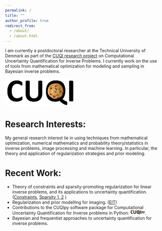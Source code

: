 ```yaml
---
permalink: /
title: ""
author_profile: true
redirect_from: 
  - /about/
  - /about.html
---
```


I am currently a postdoctoral researcher at the Technical University of Denmark as part of the [CUQI research project](https://sites.dtu.dk/cuqi) on Computational Uncertainty Quantification for Inverse Problems. I currently work on the use of tools from mathematical optimization for modeling and sampling in Bayesian inverse problems.

[<img src="images/imgs/cuqi.jpg">](https://sites.dtu.dk/cuqi) 

<!--
The CUQI project's software package: [CUQIpy](https://cuqi-dtu.github.io/CUQIpy/), for Computational Uncertainty Quantification for Inverse Problems in python

[<img src="images/imgs/cuqipy.png" width="40%" height="40%">](https://cuqi-dtu.github.io/CUQIpy/)
-->


Research Interests:
======

My general research interest lie in using techniques from mathematical optimization, numerical mathematics and probability theory/statistics in inverse problems, image processing and machine learning. In particular, the theory and application of regularization strategies and prior modeling.

Recent Work:
======

- Theory of constraints and sparsity-promoting regularization for linear inverse problems, and its applications to uncertainty quantification. ([Constraints](https://scholar.google.com/citations?view_op=view_citation&hl=en&user=uCQwNJoAAAAJ&citation_for_view=uCQwNJoAAAAJ:d1gkVwhDpl0C), [Sparsity 1](https://scholar.google.com/citations?view_op=view_citation&hl=en&user=uCQwNJoAAAAJ&citation_for_view=uCQwNJoAAAAJ:9yKSN-GCB0IC)[, 2](https://scholar.google.com/citations?view_op=view_citation&hl=en&user=uCQwNJoAAAAJ&citation_for_view=uCQwNJoAAAAJ:u-x6o8ySG0sC) )
- Regularization and prior modelling for imaging. ([EIT](https://scholar.google.com/citations?view_op=view_citation&hl=en&user=uCQwNJoAAAAJ&citation_for_view=uCQwNJoAAAAJ:2osOgNQ5qMEC))
- Contributions to the CUQIpy software package for Computational Uncertainty Quantification for Inverse problems in Python: [<img src="images/imgs/cuqipy.png" width="10%" height="10%">](https://cuqi-dtu.github.io/CUQIpy/).
- Bayesian and frequentist approaches to uncertainty quantification for inverse problems.
